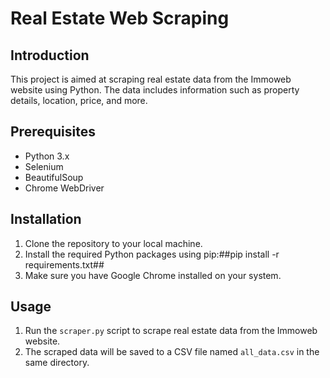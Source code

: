 # Real Estate Web Scraping

## Introduction
This project is aimed at scraping real estate data from the Immoweb website using Python. The data includes information such as property details, location, price, and more.

## Prerequisites
- Python 3.x
- Selenium
- BeautifulSoup
- Chrome WebDriver

## Installation
1. Clone the repository to your local machine.
2. Install the required Python packages using pip:##pip install -r requirements.txt##
3. Make sure you have Google Chrome installed on your system.

## Usage
1. Run the `scraper.py` script to scrape real estate data from the Immoweb website.
2. The scraped data will be saved to a CSV file named `all_data.csv` in the same directory.
